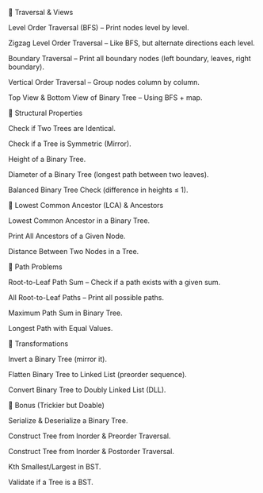 🌳 Traversal & Views

Level Order Traversal (BFS) – Print nodes level by level.

Zigzag Level Order Traversal – Like BFS, but alternate directions each level.

Boundary Traversal – Print all boundary nodes (left boundary, leaves, right boundary).

Vertical Order Traversal – Group nodes column by column.

Top View & Bottom View of Binary Tree – Using BFS + map.

🌿 Structural Properties

Check if Two Trees are Identical.

Check if a Tree is Symmetric (Mirror).

Height of a Binary Tree.

Diameter of a Binary Tree (longest path between two leaves).

Balanced Binary Tree Check (difference in heights ≤ 1).

🌱 Lowest Common Ancestor (LCA) & Ancestors

Lowest Common Ancestor in a Binary Tree.

Print All Ancestors of a Given Node.

Distance Between Two Nodes in a Tree.

🍂 Path Problems

Root-to-Leaf Path Sum – Check if a path exists with a given sum.

All Root-to-Leaf Paths – Print all possible paths.

Maximum Path Sum in Binary Tree.

Longest Path with Equal Values.

🌾 Transformations

Invert a Binary Tree (mirror it).

Flatten Binary Tree to Linked List (preorder sequence).

Convert Binary Tree to Doubly Linked List (DLL).

🌟 Bonus (Trickier but Doable)

Serialize & Deserialize a Binary Tree.

Construct Tree from Inorder & Preorder Traversal.

Construct Tree from Inorder & Postorder Traversal.

Kth Smallest/Largest in BST.

Validate if a Tree is a BST.